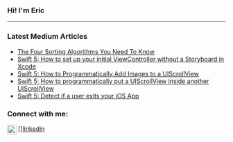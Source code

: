 ### Hi! I'm Eric

---

### Latest Medium Articles
<!-- BLOG-POST-LIST:START -->
- [The Four Sorting Algorithms You Need To Know](https://medium.com/swlh/the-four-sorting-algorithms-you-need-to-know-9dd14f6ba13b?source=rss-4452fe59e597------2)
- [Swift 5: How to set up your initial ViewController without a Storyboard in Xcode](https://medium.com/@ericgustin/swift-5-how-to-set-up-your-initial-viewcontroller-without-a-storyboard-in-xcode-cd5615182c9d?source=rss-4452fe59e597------2)
- [Swift 5: How to Programmatically Add Images to a UIScrollView](https://medium.com/swlh/swift-5-how-to-programmatically-add-images-to-a-uiscrollview-ee5b97aa2e00?source=rss-4452fe59e597------2)
- [Swift 5: How to programmatically put a UIScrollView inside another UIScrollView](https://medium.com/@ericgustin/swift-5-how-to-programmatically-put-a-uiscrollview-inside-another-uiscrollview-24330761588f?source=rss-4452fe59e597------2)
- [Swift 5: Detect if a user exits your iOS App](https://medium.com/@ericgustin/swift-5-detect-if-a-user-exits-your-ios-app-7351db54a279?source=rss-4452fe59e597------2)
<!-- BLOG-POST-LIST:END -->

### Connect with me:
[<img align="left" alt="EricGustin | LinkedIn" width="22px" src="https://cdn.jsdelivr.net/npm/simple-icons@v3/icons/linkedin.svg" />][linkedin](https://www.linkedin.com/in/eric-gustin-927918168/)
